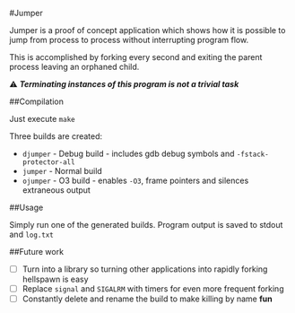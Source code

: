 #Jumper

Jumper is a proof of concept application which shows how it is possible to jump from process to process without interrupting program flow.

This is accomplished by forking every second and exiting the parent process leaving an orphaned child.

:warning:  ***Terminating instances of this program is not a trivial task***

##Compilation

Just execute `make`

Three builds are created:
 * `djumper` - Debug build - includes gdb debug symbols and `-fstack-protector-all`
 * `jumper`  - Normal build
 * `ojumper` - O3 build - enables `-O3`, frame pointers and silences extraneous output

##Usage

Simply run one of the generated builds. Program output is saved to stdout and `log.txt`

##Future work
- [ ] Turn into a library so turning other applications into rapidly forking hellspawn is easy
- [ ] Replace `signal` and `SIGALRM` with timers for even more frequent forking
- [ ] Constantly delete and rename the build to make killing by name **fun**

